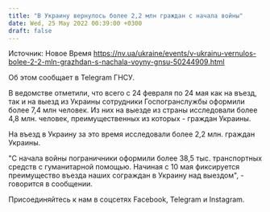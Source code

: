 ```yaml
---
title: "В Украину вернулось более 2,2 млн граждан с начала войны"
date: Wed, 25 May 2022 00:39:00 +0300
draft: false
---
```

Источник: Новое Время https://nv.ua/ukraine/events/v-ukrainu-vernulos-bolee-2-2-mln-grazhdan-s-nachala-voyny-gnsu-50244909.html


Об этом сообщает в Telegram ГНСУ.

В ведомстве отметили, что всего с 24 февраля по 24 мая как на въезд, так и на выезд из Украины сотрудники Госпогранслужбы оформили более 7,4 млн человек. Из них на выезде из страны исследовали более 4,8 млн. человек, преимущественных из которых - граждан Украины.

На въезд в Украину за это время исследовали более 2,2 млн. граждан Украины.

"С начала войны пограничники оформили более 38,5 тыс. транспортных средств с гуманитарной помощью. Начиная с 10 мая фиксируется преимущество въезда наших сограждан в Украину над выездом", - говорится в сообщении.

Присоединяйтесь к нам в соцсетях Facebook, Telegram и Instagram.
